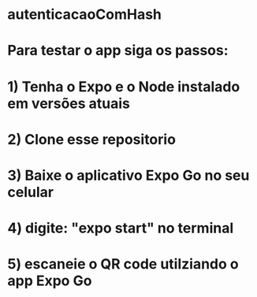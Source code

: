 # autenticacaoComHash
# Para testar o app siga os passos:

# 1) Tenha o Expo e o Node instalado em versões atuais
# 2) Clone esse repositorio
# 3) Baixe o aplicativo Expo Go no seu celular
# 4) digite: "expo start" no terminal
# 5) escaneie o QR code utilziando o app Expo Go

